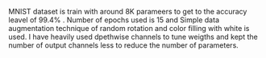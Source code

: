 MNIST dataset is train with around 8K parameers to get to the accuracy leavel of 99.4% . 
Number of epochs used is 15 and Simple data augmentation technique of random rotation and color filling with white is used. 
I have heavily used dpethwise channels to tune weigths and kept the number of output channels less to reduce the number of parameters. 
